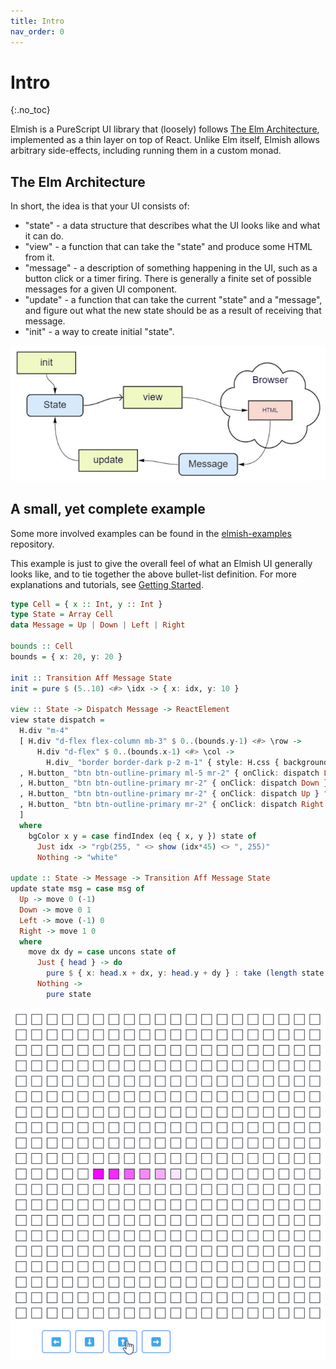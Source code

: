 ```yaml
---
title: Intro
nav_order: 0
---
```


# Intro
{:.no_toc}

Elmish is a PureScript UI library that (loosely) follows [The Elm
Architecture](https://guide.elm-lang.org/architecture/), implemented as a
thin layer on top of React. Unlike Elm itself, Elmish allows arbitrary
side-effects, including running them in a custom monad.

## The Elm Architecture

In short, the idea is that your UI consists of:

* "state" - a data structure that describes what the UI looks like and what it
  can do.
* "view" - a function that can take the "state" and produce some HTML from it.
* "message" - a description of something happening in the UI, such as a button
  click or a timer firing. There is generally a finite set of possible messages
  for a given UI component.
* "update" - a function that can take the current "state" and a "message", and
  figure out what the new state should be as a result of receiving that message.
* "init" - a way to create initial "state".

![Flow Diagram](diagram.png)

## A small, yet complete example

Some more involved examples can be found in the
[elmish-examples](https://github.com/collegevine/purescript-elmish-examples)
repository.

This example is just to give the overall feel of what an Elmish UI generally
looks like, and to tie together the above bullet-list definition. For more
explanations and tutorials, see [Getting Started](getting-started.md).

```haskell
type Cell = { x :: Int, y :: Int }
type State = Array Cell
data Message = Up | Down | Left | Right

bounds :: Cell
bounds = { x: 20, y: 20 }

init :: Transition Aff Message State
init = pure $ (5..10) <#> \idx -> { x: idx, y: 10 }

view :: State -> Dispatch Message -> ReactElement
view state dispatch =
  H.div "m-4"
  [ H.div "d-flex flex-column mb-3" $ 0..(bounds.y-1) <#> \row ->
      H.div "d-flex" $ 0..(bounds.x-1) <#> \col ->
        H.div_ "border border-dark p-2 m-1" { style: H.css { background: bgColor col row } } ""
  , H.button_ "btn btn-outline-primary ml-5 mr-2" { onClick: dispatch Left } "⬅️"
  , H.button_ "btn btn-outline-primary mr-2" { onClick: dispatch Down } "⬇️"
  , H.button_ "btn btn-outline-primary mr-2" { onClick: dispatch Up } "⬆️"
  , H.button_ "btn btn-outline-primary mr-2" { onClick: dispatch Right } "➡️"
  ]
  where
    bgColor x y = case findIndex (eq { x, y }) state of
      Just idx -> "rgb(255, " <> show (idx*45) <> ", 255)"
      Nothing -> "white"

update :: State -> Message -> Transition Aff Message State
update state msg = case msg of
  Up -> move 0 (-1)
  Down -> move 0 1
  Left -> move (-1) 0
  Right -> move 1 0
  where
    move dx dy = case uncons state of
      Just { head } -> do
        pure $ { x: head.x + dx, y: head.y + dy } : take (length state - 1) state
      Nothing ->
        pure state
```

![Example](example.gif)
